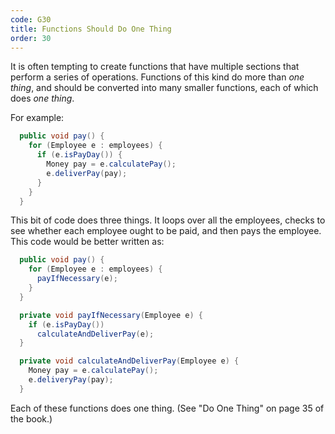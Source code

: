 ```yaml
---
code: G30
title: Functions Should Do One Thing
order: 30
---
```

It is often tempting to create functions that have multiple sections that perform a series of operations.
Functions of this kind do more than *one thing*, and should be converted into many smaller functions, each of which does *one thing*.

For example:

```java
  public void pay() {
    for (Employee e : employees) {
      if (e.isPayDay()) {
        Money pay = e.calculatePay();
        e.deliverPay(pay);
      }
    }
  }
```

This bit of code does three things.
It loops over all the employees, checks to see whether each employee ought to be paid, and then pays the employee.
This code would be better written as:

```java
  public void pay() {
    for (Employee e : employees) {
      payIfNecessary(e);
    }
  }

  private void payIfNecessary(Employee e) {
    if (e.isPayDay())
      calculateAndDeliverPay(e);
  }

  private void calculateAndDeliverPay(Employee e) {
    Money pay = e.calculatePay();
    e.deliveryPay(pay);
  }
```

Each of these functions does one thing. (See "Do One Thing" on page 35 of the book.)
